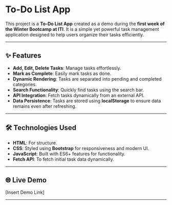 # To-Do List App  

This project is a **To-Do List App** created as a demo during the **first week of the Winter Bootcamp at ITI**. It is a simple yet powerful task management application designed to help users organize their tasks efficiently.

---

## ✨ Features  
- **Add, Edit, Delete Tasks**: Manage tasks effortlessly.  
- **Mark as Complete**: Easily mark tasks as done.  
- **Dynamic Rendering**: Tasks are separated into pending and completed categories.  
- **Search Functionality**: Quickly find tasks using the search bar.  
- **API Integration**: Fetch tasks dynamically from an external API.  
- **Data Persistence**: Tasks are stored using **localStorage** to ensure data remains even after refreshing.  

---

## 🛠️ Technologies Used  
- **HTML**: For structure.  
- **CSS**: Styled using **Bootstrap** for responsiveness and modern UI.  
- **JavaScript**: Built with ES6+ features for functionality.  
- **Fetch API**: To fetch initial task data dynamically.  

---

## 🌐 Live Demo  
[Insert Demo Link]  

---
